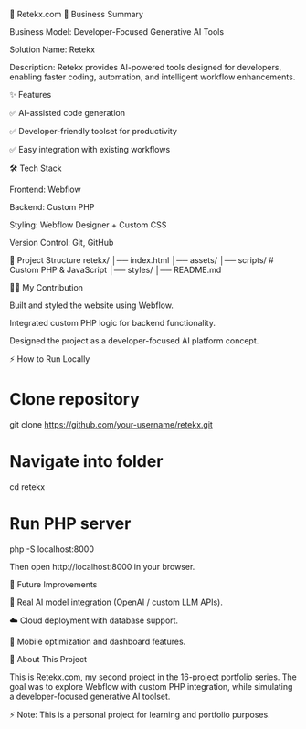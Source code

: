 🚀 Retekx.com
📌 Business Summary

Business Model: Developer-Focused Generative AI Tools

Solution Name: Retekx

Description: Retekx provides AI-powered tools designed for developers, enabling faster coding, automation, and intelligent workflow enhancements.

✨ Features

✅ AI-assisted code generation

✅ Developer-friendly toolset for productivity

✅ Easy integration with existing workflows

🛠️ Tech Stack

Frontend: Webflow

Backend: Custom PHP

Styling: Webflow Designer + Custom CSS

Version Control: Git, GitHub

📂 Project Structure
retekx/
│── index.html
│── assets/
│── scripts/       # Custom PHP & JavaScript
│── styles/
│── README.md

🧑‍💻 My Contribution

Built and styled the website using Webflow.

Integrated custom PHP logic for backend functionality.

Designed the project as a developer-focused AI platform concept.

⚡ How to Run Locally
# Clone repository
git clone https://github.com/your-username/retekx.git

# Navigate into folder
cd retekx

# Run PHP server
php -S localhost:8000


Then open http://localhost:8000
 in your browser.

📌 Future Improvements

🔗 Real AI model integration (OpenAI / custom LLM APIs).

☁️ Cloud deployment with database support.

📱 Mobile optimization and dashboard features.

📖 About This Project

This is Retekx.com, my second project in the 16-project portfolio series. The goal was to explore Webflow with custom PHP integration, while simulating a developer-focused generative AI toolset.

⚡ Note: This is a personal project for learning and portfolio purposes.
